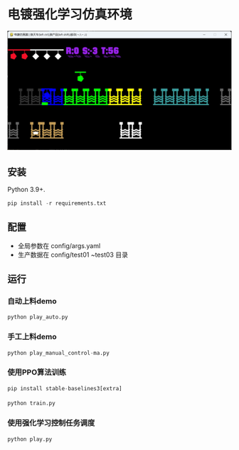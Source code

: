 # 电镀强化学习仿真环境
![自动上料演示](./images/demo-auto.jpg)

## 安装
Python 3.9+.
``` python
pip install -r requirements.txt
```
## 配置

- 全局参数在 config/args.yaml
- 生产数据在 config/test01 ~test03 目录

## 运行
### 自动上料demo

``` python
python play_auto.py
```
### 手工上料demo

``` python
python play_manual_control-ma.py
```

### 使用PPO算法训练

``` python
pip install stable-baselines3[extra]

python train.py
```

### 使用强化学习控制任务调度

``` python
python play.py
```
